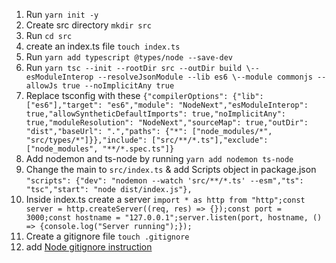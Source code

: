 1. Run `yarn init -y`
2. Create src directory `mkdir src`
3. Run `cd src`
4. create an index.ts file `touch index.ts`
5. Run `yarn add typescript @types/node --save-dev`
6. Run `yarn tsc --init --rootDir src --outDir build \--esModuleInterop --resolveJsonModule --lib es6 \--module commonjs --allowJs true --noImplicitAny true`
7. Replace tsconfig with these `{"compilerOptions": {"lib": ["es6"],"target": "es6","module": "NodeNext","esModuleInterop": true,"allowSyntheticDefaultImports": true,"noImplicitAny": true,"moduleResolution": "NodeNext","sourceMap": true,"outDir": "dist","baseUrl": ".","paths": {"*": ["node_modules/*", "src/types/*"]}},"include": ["src/**/*.ts"],"exclude": ["node_modules", "**/*.spec.ts"]}`
8. Add nodemon and ts-node by running `yarn add nodemon ts-node`
9. Change the main to `src/index.ts` & add Scripts object in package.json `"scripts": {"dev": "nodemon --watch 'src/**/*.ts' --esm","ts": "tsc","start": "node dist/index.js"},`
10. Inside index.ts create a server `import * as http from "http";const server = http.createServer((req, res) => {});const port = 3000;const hostname = "127.0.0.1";server.listen(port, hostname, () => {console.log("Server running");});`
11. Create a gitignore file `touch .gitignore`
12. add [Node gitignore instruction](https://github.com/github/gitignore/blob/main/Node.gitignore)
